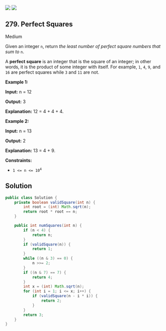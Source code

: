 [![](https://img.shields.io/github/stars/javadev/LeetCode-in-Java?label=Stars&style=flat-square)](https://github.com/javadev/LeetCode-in-Java)
[![](https://img.shields.io/github/forks/javadev/LeetCode-in-Java?label=Fork%20me%20on%20GitHub%20&style=flat-square)](https://github.com/javadev/LeetCode-in-Java/fork)

## 279\. Perfect Squares

Medium

Given an integer `n`, return _the least number of perfect square numbers that sum to_ `n`.

A **perfect square** is an integer that is the square of an integer; in other words, it is the product of some integer with itself. For example, `1`, `4`, `9`, and `16` are perfect squares while `3` and `11` are not.

**Example 1:**

**Input:** n = 12

**Output:** 3

**Explanation:** 12 = 4 + 4 + 4. 

**Example 2:**

**Input:** n = 13

**Output:** 2

**Explanation:** 13 = 4 + 9. 

**Constraints:**

*   <code>1 <= n <= 10<sup>4</sup></code>

## Solution

```java
public class Solution {
    private boolean validSquare(int n) {
        int root = (int) Math.sqrt(n);
        return root * root == n;
    }

    public int numSquares(int n) {
        if (n < 4) {
            return n;
        }
        if (validSquare(n)) {
            return 1;
        }
        while ((n & 3) == 0) {
            n >>= 2;
        }
        if ((n & 7) == 7) {
            return 4;
        }
        int x = (int) Math.sqrt(n);
        for (int i = 1; i <= x; i++) {
            if (validSquare(n - i * i)) {
                return 2;
            }
        }
        return 3;
    }
}
```